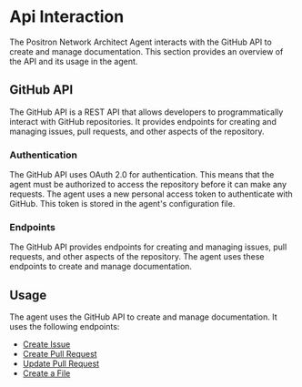 # Api Interaction

The Positron Network Architect Agent interacts with the GitHub API to create and manage documentation. This section provides an overview of the API and its usage in the agent.

## GitHub API

The GitHub API is a REST API that allows developers to programmatically interact with GitHub repositories. It provides endpoints for creating and managing issues, pull requests, and other aspects of the repository.

### Authentication

The GitHub API uses OAuth 2.0 for authentication. This means that the agent must be authorized to access the repository before it can make any requests. The agent uses a new personal access token to authenticate with GitHub. This token is stored in the agent's configuration file.

### Endpoints

The GitHub API provides endpoints for creating and managing issues, pull requests, and other aspects of the repository. The agent uses these endpoints to create and manage documentation.

## Usage

The agent uses the GitHub API to create and manage documentation. It uses the following endpoints:

- [Create Issue](https://docs.github.com/en/rest/reference/issues#create-an-issue)
- [Create Pull Request](https://docs.github.com/en/rest/reference/pulls#create-a-pull-request)
- [Update Pull Request](https://docs.github.com/en/rest/reference/pulls#update-a-pull-request)
- [Create a File](https://docs.github.com/en/rest/reference/repos#create-or-update-file-contents)